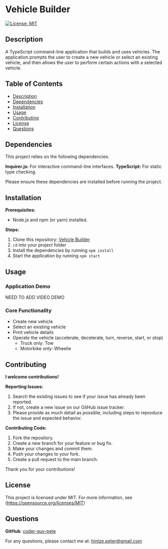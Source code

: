 
# Vehicle Builder

[![License: MIT](https://img.shields.io/badge/License-MIT-blue.svg)](https://opensource.org/licenses/MIT)

## Description

  A TypeScript command-line application that builds and uses vehicles. The application prompts the user to create a new vehicle or select an existing vehicle, and then allows the user to perform certain actions with a selected vehicle.

## Table of Contents

* [Description](#description)
* [Dependencies](#dependencies)
* [Installation](#installation)
* [Usage](#usage)
* [Contributing](#contributing)
* [License](#license)
* [Questions](#questions)

## Dependencies

This project relies on the following dependencies:

**Inquirer.js:** For interactive command-line interfaces.
**TypeScript:** For static type checking.

Please ensure these dependencies are installed before running the project.

## Installation

**Prerequisites:**

* Node.js and npm (or yarn) installed.

**Steps:**

1. Clone this repository: [Vehicle Builder](git@github.com:coder-guy-pete/Vehicle-Builder.git)
2. `cd` into your project folder
3. Install the dependencies by running `npm install`
4. Start the application by running `npm start`

## Usage

### Application Demo

NEED TO ADD VIDEO DEMO

### Core Functionality

* Create new vehicle
* Select an existing vehicle
* Print vehicle details
* Operate the vehicle (accelerate, decelerate, turn, reverse, start, or stop)
  * Truck only: Tow
  * Motorbike only: Wheelie

## Contributing

**I welcome contributions!**

**Reporting Issues:**

1. Search the existing issues to see if your issue has already been reported.
2. If not, create a new issue on our GitHub issue tracker.
3. Please provide as much detail as possible, including steps to reproduce the issue and expected behavior.

**Contributing Code:**

1. Fork the repository.
2. Create a new branch for your feature or bug fix.
3. Make your changes and commit them.
4. Push your changes to your fork.
5. Create a pull request to the main branch.

Thank you for your contributions!

## License

  This project is licensed under MIT. For more information, see (<https://opensource.org/licenses/MIT>)

## Questions

  **GitHub**: [coder-guy-pete](https://github.com/coder-guy-pete)
  
  For any questions, please contact me at: <hintze.peter@gmail.com>
